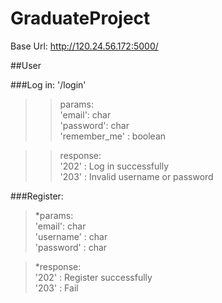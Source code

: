 # GraduateProject

Base Url: http://120.24.56.172:5000/

##User

###Log in: '/login'
>>params:  
>  'email': char  
>  'password': char  
>  'remember_me' : boolean  

>>response:  
>  '202' : Log in successfully  
>  '203' : Invalid username or password  

###Register:
>*params:  
>  'email': char  
>  'username' : char  
>  'password' : char  

>*response:  
>  '202' : Register successfully  
>  '203' : Fail  
